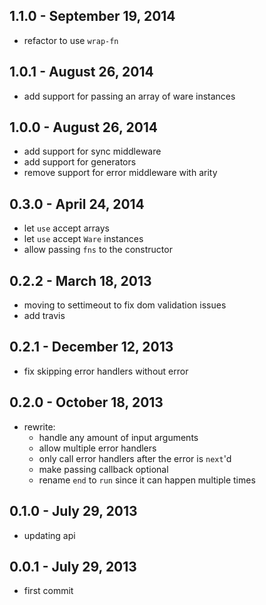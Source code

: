 
1.1.0 - September 19, 2014
--------------------------
* refactor to use `wrap-fn`

1.0.1 - August 26, 2014
-----------------------
* add support for passing an array of ware instances

1.0.0 - August 26, 2014
-----------------------
* add support for sync middleware
* add support for generators
* remove support for error middleware with arity

0.3.0 - April 24, 2014
----------------------
* let `use` accept arrays
* let `use` accept `Ware` instances
* allow passing `fns` to the constructor

0.2.2 - March 18, 2013
----------------------
* moving to settimeout to fix dom validation issues
* add travis

0.2.1 - December 12, 2013
-------------------------
* fix skipping error handlers without error

0.2.0 - October 18, 2013
------------------------
* rewrite:
  * handle any amount of input arguments
  * allow multiple error handlers
  * only call error handlers after the error is `next`'d
  * make passing callback optional
  * rename `end` to `run` since it can happen multiple times

0.1.0 - July 29, 2013
---------------------
* updating api

0.0.1 - July 29, 2013
---------------------
* first commit
